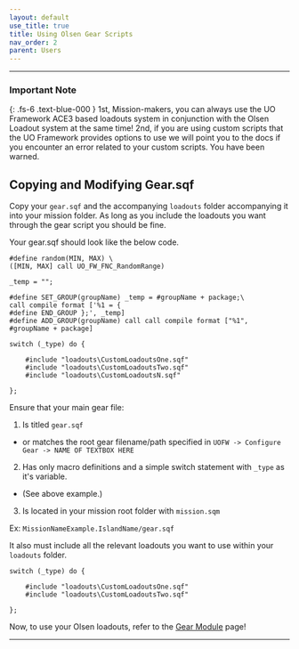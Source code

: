 ```yaml
---
layout: default
use_title: true
title: Using Olsen Gear Scripts
nav_order: 2
parent: Users
---
```


---

### Important Note
{: .fs-6 .text-blue-000 }
1st, Mission-makers, you can always use the UO Framework ACE3 based loadouts system in conjunction with the Olsen Loadout system at the same time!
2nd, if you are using custom scripts that the UO Framework provides options to use we will point you to the docs if you encounter an error related to your custom scripts. You have been warned.


## Copying and Modifying Gear.sqf

Copy your ``gear.sqf`` and the accompanying ``loadouts`` folder accompanying it into your mission folder. As long as you include the loadouts you want through the gear script you should be fine.

Your gear.sqf should look like the below code.

```
#define random(MIN, MAX) \
([MIN, MAX] call UO_FW_FNC_RandomRange)

_temp = "";

#define SET_GROUP(groupName) _temp = #groupName + package;\
call compile format ['%1 = {
#define END_GROUP };', _temp]
#define ADD_GROUP(groupName) call call compile format ["%1", #groupName + package]

switch (_type) do {

	#include "loadouts\CustomLoadoutsOne.sqf"
	#include "loadouts\CustomLoadoutsTwo.sqf"
	#include "loadouts\CustomLoadoutsN.sqf"

};
```

Ensure that your main gear file:
1. Is titled ``gear.sqf``
  - or matches the root gear filename/path specified in ``UOFW -> Configure Gear -> NAME OF TEXTBOX HERE``
2. Has only macro definitions and a simple switch statement with ``_type`` as it's variable. 
  - (See above example.)
3. Is located in your mission root folder with ``mission.sqm``

Ex: ``MissionNameExample.IslandName/gear.sqf``

It also must include all the relevant loadouts you want to use within your ``loadouts`` folder.

```
switch (_type) do {

	#include "loadouts\CustomLoadoutsOne.sqf"
	#include "loadouts\CustomLoadoutsTwo.sqf"

};
```

Now, to use your Olsen loadouts, refer to the [Gear Module](../../core/gear/) page!

---
